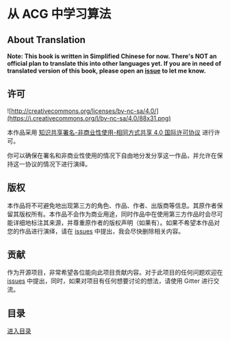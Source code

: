 # 从 ACG 中学习算法
## About Translation
**Note: This book is written in Simplified Chinese for now. There's NOT an official plan to translate this into other languages yet. If you are in need of translated version of this book, please open an [issue](https://github.com/dsh0416/learning-algorithms-from-acg/issues) to let me know.**

## 许可
![http://creativecommons.org/licenses/by-nc-sa/4.0/](https://i.creativecommons.org/l/by-nc-sa/4.0/88x31.png)

本作品采用 [知识共享署名-非商业性使用-相同方式共享 4.0 国际许可协议](http://creativecommons.org/licenses/by-nc-sa/4.0/) 进行许可。

你可以确保在署名和非商业性使用的情况下自由地分发分享这一作品，并允许在保持这一协议的情况下进行演绎。

## 版权
本作品将不可避免地出现第三方的角色、作品、作者、出版商等信息。其原作者保留其版权所有。本作品不会作为商业用途，同时作品中在使用第三方作品时会尽可能详细地标注其来源，并尊重原作者的版权声明（如果有）。如果不希望本作品对您的作品进行演绎，请在 [issues](https://github.com/dsh0416/learning-algorithms-from-acg/issues) 中提出，我会尽快删除相关内容。

## 贡献
作为开源项目，非常希望各位能向此项目贡献内容。对于此项目的任何问题欢迎在 [issues](https://github.com/dsh0416/learning-algorithms-from-acg/issues) 中提出，同时，如果对项目有任何想要讨论的想法，请使用 Gitter 进行交流。

## 目录
[进入目录](SUMMARY.md)